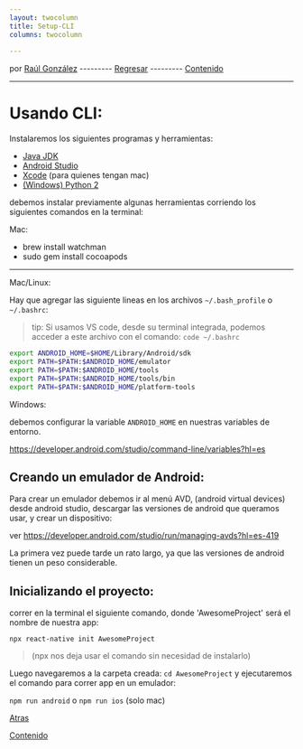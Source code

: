 ```yaml
---
layout: twocolumn
title: Setup-CLI
columns: twocolumn
 
---
```


por [Raúl González](https://twitter.com/soyraulgonzalez)  ---------   [Regresar](/modulo-uno.html) ---------   [Contenido](/contenido.html)

---
# Usando CLI:

Instalaremos los siguientes programas y herramientas:

- [Java JDK](https://www.oracle.com/java/technologies/javase-jdk8-downloads.html)
- [Android Studio](https://developer.android.com/studio)
- [Xcode](https://developer.apple.com/xcode/resources/) (para quienes tengan mac)
- [(Windows) Python 2](https://www.python.org/download/releases/2.7/)

debemos instalar previamente algunas herramientas corriendo los siguientes comandos en la terminal:

Mac:

- brew install watchman
- sudo gem install cocoapods

---

Mac/Linux:

Hay que agregar las siguiente lineas en los archivos `~/.bash_profile` o `~/.bashrc`:

> tip: Si usamos VS code, desde su terminal integrada, podemos acceder a este archivo con el comando: `code ~/.bashrc`

```bash
export ANDROID_HOME=$HOME/Library/Android/sdk
export PATH=$PATH:$ANDROID_HOME/emulator
export PATH=$PATH:$ANDROID_HOME/tools
export PATH=$PATH:$ANDROID_HOME/tools/bin
export PATH=$PATH:$ANDROID_HOME/platform-tools
```

Windows:

debemos configurar la variable `ANDROID_HOME` en nuestras variables de entorno.

https://developer.android.com/studio/command-line/variables?hl=es

## Creando un emulador de Android:

Para crear un emulador debemos ir al menú AVD, (android virtual devices) desde android studio, descargar las versiones de android que queramos usar, y crear un dispositivo:

ver https://developer.android.com/studio/run/managing-avds?hl=es-419

La primera vez puede tarde un rato largo, ya que las versiones de android tienen un peso considerable.

## Inicializando el proyecto:

correr en la terminal el siguiente comando, donde 'AwesomeProject' será el nombre de nuestra app:

`npx react-native init AwesomeProject`

> (npx nos deja usar el comando sin necesidad de instalarlo)

Luego navegaremos a la carpeta creada: `cd AwesomeProject` y ejecutaremos el comando para correr app en un emulador:

`npm run android` o `npm run ios` (solo mac)

[Atras](./Setup.html)

[Contenido](/contenido.html)

